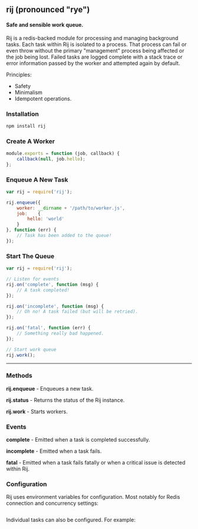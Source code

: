 ## rij (pronounced "rye")
#### Safe and sensible work queue.

Rij is a redis-backed module for processing and managing background tasks. Each task within Rij is isolated to a process. That process can fail or even throw without the primary "management" process being affected or the job being lost. Failed tasks are logged complete with a stack trace or error information passed by the worker and attempted again by default.

Principles:
- Safety
- Minimalism
- Idempotent operations.

### Installation
```bash
npm install rij
```

### Create A Worker
```javascript
module.exports = function (job, callback) {
    callback(null, job.hello);
};
```

### Enqueue A New Task
```javascript
var rij = require('rij');

rij.enqueue({
    worker: __dirname + '/path/to/worker.js',
    job:    {
        hello: 'world'
    }
}, function (err) {
    // Task has been added to the queue!
});
```

### Start The Queue
```javascript
var rij = require('rij');

// Listen for events
rij.on('complete', function (msg) {
    // A task completed!
});

rij.on('incomplete', function (msg) {
    // Oh no! A task failed (but will be retried).
});

rij.on('fatal', function (err) {
    // Something really bad happened.
});

// Start work queue
rij.work();
```

---

### Methods
**rij.enqueue** - Enqueues a new task.

**rij.status** - Returns the status of the Rij instance.

**rij.work** - Starts workers.


### Events
**complete** - Emitted when a task is completed successfully.

**incomplete** - Emitted when a task fails.

**fatal** - Emitted when a task fails fatally or when a critical issue is detected within Rij.


### Configuration
Rij uses environment variables for configuration. Most notably for Redis connection and concurrency settings:
```bash

```

Individual tasks can also be configured. For example:
```javascript

```